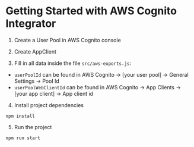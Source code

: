 # Getting Started with AWS Cognito Integrator

1. Create a User Pool in AWS Cognito console

2. Create AppClient

3. Fill in all data inside the file `src/aws-exports.js`:
- `userPoolId` can be found in AWS Cognito -> [your user pool] -> General Settings -> Pool Id
- `userPoolWebClientId` can be found in AWS Cognito -> App Clients -> [your app client] -> App client id 

4. Install project dependencies
```
npm install
```

5. Run the project
```
npm run start
```